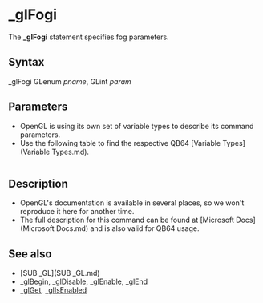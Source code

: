# _glFogi

The **_glFogi** statement specifies fog parameters.

  

## Syntax

_glFogi GLenum *pname*, GLint *param*
  

## Parameters

* OpenGL is using its own set of variable types to describe its command parameters.
* Use the following table to find the respective QB64 [Variable Types](Variable Types.md).

```    Table 2: Relations between the OpenGL variable types vs. C/C++ and QB64.  ┌──────────────┬────────────────┬──────────────────────────────────────────┐  │    **OpenGL**    │     **C/C++**      │     **QB64**                                 │  ├──────────────┼────────────────┼──────────────────────────────────────────┤  │ GLenum       │ unsigned int   │ [_UNSIGNED](_UNSIGNED.md) [LONG](LONG.md)                           │  ├──────────────┼────────────────┼──────────────────────────────────────────┤  │ GLboolean    │ unsigned char  │ [_UNSIGNED](_UNSIGNED.md) [_BYTE](_BYTE.md)                          │  ├──────────────┼────────────────┼──────────────────────────────────────────┤  │ GLbitfield   │ unsigned int   │ [_UNSIGNED](_UNSIGNED.md) [LONG](LONG.md)                           │  ├──────────────┼────────────────┼──────────────────────────────────────────┤  │ GLbyte       │ signed char    │ [_BYTE](_BYTE.md)                                    │  ├──────────────┼────────────────┼──────────────────────────────────────────┤  │ GLshort      │ short          │ [INTEGER](INTEGER.md)                                  │  ├──────────────┼────────────────┼──────────────────────────────────────────┤  │ GLint        │ int            │ [LONG](LONG.md)                                     │  ├──────────────┼────────────────┼──────────────────────────────────────────┤  │ GLsizei      │ int            │ [LONG](LONG.md)                                     │  ├──────────────┼────────────────┼──────────────────────────────────────────┤  │ GLubyte      │ unsigned char  │ [_UNSIGNED](_UNSIGNED.md) [_BYTE](_BYTE.md)                          │  ├──────────────┼────────────────┼──────────────────────────────────────────┤  │ GLushort     │ unsigned short │ [_UNSIGNED](_UNSIGNED.md) [INTEGER](INTEGER.md)                        │  ├──────────────┼────────────────┼──────────────────────────────────────────┤  │ GLuint       │ unsigned int   │ [_UNSIGNED](_UNSIGNED.md) [LONG](LONG.md)                           │  ├──────────────┼────────────────┼──────────────────────────────────────────┤  │ GLfloat      │ float          │ [SINGLE](SINGLE.md)                                   │  ├──────────────┼────────────────┼──────────────────────────────────────────┤  │ GLclampf     │ float          │ [SINGLE](SINGLE.md)                                   │  ├──────────────┼────────────────┼──────────────────────────────────────────┤  │ GLdouble     │ double         │ [DOUBLE](DOUBLE.md)                                   │  ├──────────────┼────────────────┼──────────────────────────────────────────┤  │ GLclampd     │ double         │ [DOUBLE](DOUBLE.md)                                   │  ├──────────────┼────────────────┼──────────────────────────────────────────┤  │ GLvoid   **(1)** │ void           │ [_OFFSET](_OFFSET.md)(any fixed lenght string or [_BYTE](_BYTE.md) │  │              │                │         array element)                   │  └──────────────┴────────────────┴──────────────────────────────────────────┘  **Note:** If a parameter has an asterisk (*) in front, then it's a pointer to        the designated OpenGL variable type, rather than a value of that type.        Those must be passed using the [_OFFSET](_OFFSET.md)(...) notation.   **E.g.**  GLuint *anyParam is actually the offset of a [_UNSIGNED](_UNSIGNED.md) [LONG](LONG.md) (~&)        variable or array, which must be passed as [_OFFSET](_OFFSET.md)(anyVar~&) or        [_OFFSET](_OFFSET.md)(anyArr~&()) respectively.    **(1)**  This type is regularly only used for pointers (with asterisk (*)) to        any byte sized memory data, hence [_BYTE](_BYTE.md) or fixed length strings.  
```

  

## Description

* OpenGL's documentation is available in several places, so we won't reproduce it here for another time.
* The full description for this command can be found at [Microsoft Docs](Microsoft Docs.md) and is also valid for QB64 usage.

  

## See also

* [SUB _GL](SUB _GL.md)
* [_glBegin](_glBegin.md), [_glDisable](_glDisable.md), [_glEnable](_glEnable.md), [_glEnd](_glEnd.md)
* [_glGet](_glGet.md), [_glIsEnabled](_glIsEnabled.md)

  
